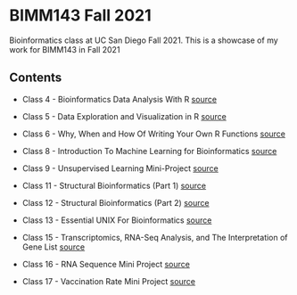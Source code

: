 # BIMM143 Fall 2021
Bioinformatics class at UC San Diego Fall 2021. 
This is a showcase of my work for BIMM143 in Fall 2021 

## Contents
- Class 4 - Bioinformatics Data Analysis With R [source](https://github.com/TomQuach317/bimm143/blob/main/Class04/Class-4-Intro-to-R.pdf)

- Class 5 - Data Exploration and Visualization in R [source](https://github.com/TomQuach317/bimm143/blob/main/Class05/Class05%20Rscript%20Final.pdf)

- Class 6 - Why, When and How Of Writing Your Own R Functions [source](https://github.com/TomQuach317/bimm143/blob/main/Class06/Class06.pdf)

- Class 8 - Introduction To Machine Learning for Bioinformatics [source](https://github.com/TomQuach317/bimm143/blob/main/Class08/class08.pdf)

- Class 9 - Unsupervised Learning Mini-Project [source](https://github.com/TomQuach317/bimm143/blob/main/Class09%20Miniproject/Mini-project.pdf)

- Class 11 - Structural Bioinformatics (Part 1) [source](https://github.com/TomQuach317/bimm143/blob/main/class11/class11.pdf)

- Class 12 - Structural Bioinformatics (Part 2) [source](https://github.com/TomQuach317/bimm143/blob/main/class11/Class12.pdf)

- Class 13 - Essential UNIX For Bioinformatics [source](https://github.com/TomQuach317/bimm143/blob/main/Class13%20AWS/Class-13-Unix-for-Bioinformatics.pdf)

- Class 15 - Transcriptomics, RNA-Seq Analysis, and The Interpretation of Gene List [source](https://github.com/TomQuach317/bimm143/blob/main/Class15%20Transcriptomics%20and%20the%20analysis%20of%20RNA-Seq%20data/Class15-Transcriptomics-and-the-analysis-of-RNA-Seq-data.pdf)

- Class 16 - RNA Sequence Mini Project [source](https://github.com/TomQuach317/bimm143/blob/main/Pathway%20Analysis%20from%20RNA-Seq%20Results%20Extra%20Credit/RNQ-Seq-Results-Extra-Credits.pdf)

- Class 17 - Vaccination Rate Mini Project [source](https://github.com/TomQuach317/bimm143/blob/main/Class%2017%20Vaccination%20Rate%20Mini%20Project/Vaccination-Rate-Mini-Project.pdf)



